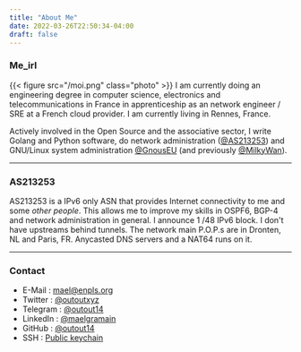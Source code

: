 ```yaml
---
title: "About Me"
date: 2022-03-26T22:50:34-04:00
draft: false
---
```


### Me_irl

{{< figure src="/moi.png" class="photo" >}} 
I am currently doing an engineering degree in computer science, electronics and telecommunications in France in apprenticeship as an network engineer / SRE at a French cloud provider. I am currently living in Rennes, France. 

Actively involved in the Open Source and the associative sector, I write Golang and Python software, do network administration ([@AS213253](https://enpls.org)) and GNU/Linux system administration [@GnousEU](https://gnous.eu/) (and previously [@MilkyWan](https://milkywan.fr)).


--- 

### AS213253
AS213253 is a IPv6 only ASN that provides Internet connectivity to me and some _other people_. This allows me to improve my skills in OSPF6, BGP-4 and network administration in general.
I announce 1 /48 IPv6 block. I don't have upstreams behind tunnels. The network main P.O.P.s are in Dronten, NL and Paris, FR.
Anycasted DNS servers and a NAT64 runs on it.

--- 

### Contact
- E-Mail : mael@enpls.org
- Twitter : [@outoutxyz](https://twitter.com/outoutxyz)
- Telegram : [@outout14](https://t.me/outout14)
- LinkedIn : [@maelgramain](https://linkedin.com/in/maelgramain/)
- GitHub : [@outout14](https://github.com/outout14)
- SSH : [Public keychain](https://cdn.enpls.org/files/ssh-keys.txt)

